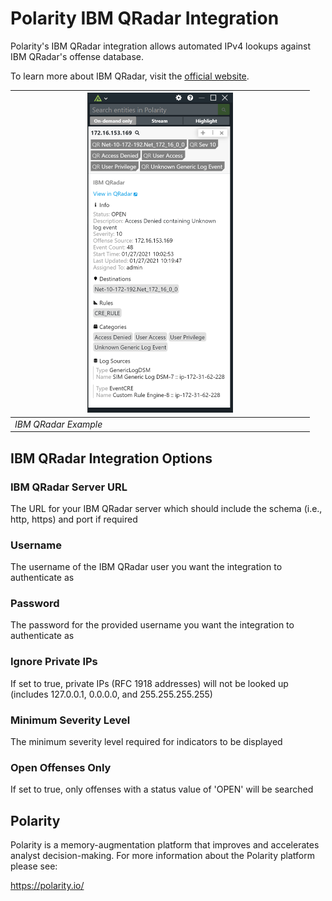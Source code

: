 # Polarity IBM QRadar Integration

Polarity's IBM QRadar integration allows automated IPv4 lookups against IBM QRadar's offense database.

To learn more about IBM QRadar, visit the [official website](https://www.ibm.com/us-en/marketplace/ibm-qradar-siem).

| <img src="./assets/overlay.png" width=50%/> |
|---|
|*IBM QRadar Example* |

## IBM QRadar Integration Options

### IBM QRadar Server URL
The URL for your IBM QRadar server which should include the schema (i.e., http, https) and port if required

### Username
The username of the IBM QRadar user you want the integration to authenticate as

### Password
The password for the provided username you want the integration to authenticate as

### Ignore Private IPs
If set to true, private IPs (RFC 1918 addresses) will not be looked up (includes 127.0.0.1, 0.0.0.0, and 255.255.255.255)

### Minimum Severity Level
The minimum severity level required for indicators to be displayed

### Open Offenses Only
If set to true, only offenses with a status value of 'OPEN' will be searched

## Polarity

Polarity is a memory-augmentation platform that improves and accelerates analyst decision-making.  For more information about the Polarity platform please see: 

https://polarity.io/